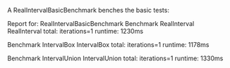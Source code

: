 A RealIntervalBasicBenchmark benches the basic tests:

 Report for: RealIntervalBasicBenchmark
Benchmark RealInterval
RealInterval total: iterations=1 runtime: 1230ms

Benchmark IntervalBox
IntervalBox total: iterations=1 runtime: 1178ms

Benchmark IntervalUnion
IntervalUnion total: iterations=1 runtime: 1330ms


